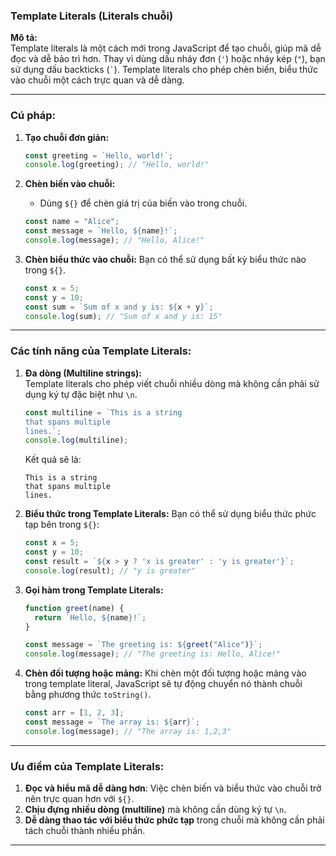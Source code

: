 ### **Template Literals (Literals chuỗi)**

**Mô tả:**  
Template literals là một cách mới trong JavaScript để tạo chuỗi, giúp mã dễ đọc và dễ bảo trì hơn. Thay vì dùng dấu nháy đơn (`'`) hoặc nháy kép (`"`), bạn sử dụng dấu backticks (`` ` ``). Template literals cho phép chèn biến, biểu thức vào chuỗi một cách trực quan và dễ dàng.

---

### **Cú pháp:**

1. **Tạo chuỗi đơn giản:**
   ```javascript
   const greeting = `Hello, world!`;
   console.log(greeting); // "Hello, world!"
   ```

2. **Chèn biến vào chuỗi:**
   - Dùng `${}` để chèn giá trị của biến vào trong chuỗi.
   ```javascript
   const name = "Alice";
   const message = `Hello, ${name}!`;
   console.log(message); // "Hello, Alice!"
   ```

3. **Chèn biểu thức vào chuỗi:**
   Bạn có thể sử dụng bất kỳ biểu thức nào trong `${}`.
   ```javascript
   const x = 5;
   const y = 10;
   const sum = `Sum of x and y is: ${x + y}`;
   console.log(sum); // "Sum of x and y is: 15"
   ```

---

### **Các tính năng của Template Literals:**

1. **Đa dòng (Multiline strings):**  
   Template literals cho phép viết chuỗi nhiều dòng mà không cần phải sử dụng ký tự đặc biệt như `\n`.

   ```javascript
   const multiline = `This is a string
   that spans multiple
   lines.`;
   console.log(multiline);
   ```

   Kết quả sẽ là:
   ```
   This is a string
   that spans multiple
   lines.
   ```

2. **Biểu thức trong Template Literals:**
   Bạn có thể sử dụng biểu thức phức tạp bên trong `${}`:
   ```javascript
   const x = 5;
   const y = 10;
   const result = `${x > y ? 'x is greater' : 'y is greater'}`;
   console.log(result); // "y is greater"
   ```

3. **Gọi hàm trong Template Literals:**
   ```javascript
   function greet(name) {
     return `Hello, ${name}!`;
   }

   const message = `The greeting is: ${greet("Alice")}`;
   console.log(message); // "The greeting is: Hello, Alice!"
   ```

4. **Chèn đối tượng hoặc mảng:**
   Khi chèn một đối tượng hoặc mảng vào trong template literal, JavaScript sẽ tự động chuyển nó thành chuỗi bằng phương thức `toString()`.
   
   ```javascript
   const arr = [1, 2, 3];
   const message = `The array is: ${arr}`;
   console.log(message); // "The array is: 1,2,3"
   ```

---

### **Ưu điểm của Template Literals:**

1. **Đọc và hiểu mã dễ dàng hơn**: Việc chèn biến và biểu thức vào chuỗi trở nên trực quan hơn với `${}`.
2. **Chịu đựng nhiều dòng (multiline)** mà không cần dùng ký tự `\n`.
3. **Dễ dàng thao tác với biểu thức phức tạp** trong chuỗi mà không cần phải tách chuỗi thành nhiều phần.

---
